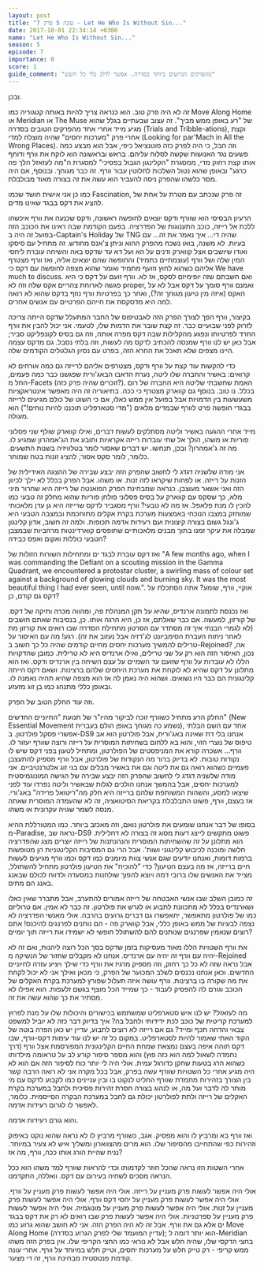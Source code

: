 ```yaml
---
layout: post
title: "עונה 5 פרק 7 - Let He Who Is Without Sin..."
date: 2017-10-01 22:34:14 +0300
name: "Let He Who Is Without Sin..."
season: 5
episode: 7
importance: 0
score: 1
guide_comment: "מהפרקים הגרועים ביותר בסדרה. אפשר לדלג בלי כל חשש"
---
```

ובכן.

זה לא היה פרק טוב. הוא כנראה צריך להיות באותה קטגוריה כמו Move Along Home או Meridian או The Muse של "רע באופן ממש מביך". זה עצוב שבעתיים בגלל שהוא מגיע מייד אחרי אחד מהפרקים הטובים בסדרה (Trials and Tribble-ations), וקצת אחרי פרק "מערכות יחסים" שהיה מוצלח למדי (Looking for par'Mach in All the Wrong Places). וזה חבל, כי היה לפרק כזה פוטנציאל כיפי, אבל הוא מבצע כמה פשעים נגד האנושות שקשה לסלוח עליהם. בראש ובראשונה הוא לוקח את וורף ודוחף אותו קצת רחוק מדי, ממסגרת "הקלינגון הגבול בפסיכי" למסגרת ה"מה לעזאזל הלך פה כרגע" ובאופן שהוא נטול השלכות לחלוטין עבור וורף. זה כבר מגוחך. ובנוסף, אם היה מסר כלשהו שהפרק ניסה להעביר הוא עשה את זה בצורה מאוד מבולבלת.

כמו כן אני אישית חושד שכמו Fascination, זה פרק שנכתב עם מטרת על אחת של להציג את דקס בבגד שאינו מדים.

הרעיון הבסיסי הוא שוורף ודקס יוצאים לחופשה ראשונה, ודקס שכנעה את וורף איכשהו ללכת אל רייזה, כוכב התענוגות של הפדרציה. בפעם הקודמת שבה ראינו את הכוכב הזה בפועל זה היה ב-Captain's Holiday של TNG שהיה די... איך נאמר את זה... עם בעיות. לא משנה, בואו נשכח מהפרק ההוא וניתן צ'אנס מחודש. זה מתחיל עם סיסקו ואודו שיושבים אצל קווארק ודנים על הא ועל דא עד שדקס באה והשיחה עוברת ליחסי המין שלה ושל וורף (עוצמתיים כתמיד) והחופשה שהם יוצאים אליה, ואז וורף מצטרף אליהם כשהוא לחוץ וזועף מתמיד ואומר שהוא מצפה לחופשה עם דקס כי We have much to discuss. ואם חשבתם שזה יופימיזם לסקס, אז לא. וורף זועם על דקס כי היא פגשה לארוחת צהריים אקס שלה וזה לא proper, ואמנם וורף סומך על דקס אבל לא על האקס (איזה מין טיעון מגוחך זה?), ואחר כך בפרטיות וורף נוזף בדקס שהוא לא רואה למה היא מדסקסת את חייהם הפרטיים עם אנשים אחרים.

בקיצור, וורף הפך לצורך הפרק הזה לאבטיפוס של החבר המתעלל שדקס הייתה צריכה לזרוק לפני שבועיים כבר. זה קצת שובר את הדמות שלו, לטעמי. אני יכול להבין את וורף החרד לפרטיותו ונפגע מהקלילות שבה דקס מפרה אותה, וזה גם בסיס לקונפליקט סביר; אבל כאן יש לנו וורף שמנסה להכתיב לדקס מה לעשות, וזה בלתי נסבל. גם מדקס עצמה היינו מצפים שלא תאכל את החרא הזה, בפרט עם נסיון הגלגולים הקודמים שלה.

כדי להקשות עוד קצת על וורף ודקס, מצטרפים אליהם לרייזה גם כמה אורחים לא קרואים: באשיר והחברה שלו ליטה, נערת הדאבו הבאג'ורית שפגשנו כבר כמה פעמים, החל מ-Facets (זוכרים שהיה פרק כזה?). האמת שחשבתי שליטה היא החברה של רום בכלל. נו טוב. בנוסף גם קווארק מצטרף כי ככה. בתיאוריה זה היה מאפשר אינטראקציות משעשעות בין הדמויות אבל בפועל אין ממש כאלו, אם כי השוט של כולם מגיעים לרייזה בבגדי חופשה פרט לוורף שבמדים מלאים ("מדי סטארפליט תוכננו להיות נוחים!") הוא מעולה.

מייד אחרי ההגעה באשיר וליטה מסתלקים לעשות דברים, ואילו קווארק שולף שני פסלוני פוריות או משהו, הולך אל שתי עובדות רייזה אקראיות ותובע את הג'אמהרון שמגיע לו. מה זה ג'אמהרון? ובכן, תנחשו. יש דברים שאסור לומר בטלוויזיה בשנות התשעים. כלומר, לומר סקס אסור, להציג זונות בטח שמותר.

אני מודה שלשניה דגדג לי לחשוב שהפרק הזה יבצע שבירה של ההצגה האידילית של הזנות על רייזה. או לפחות שיקראו לזה זנות. או משהו. אבל הפרק בכלל לא יילך לכיוון הזה ואני אשאר מעוצבן. כנראה שמבחינת הפרק הפואנטה של רייזה היא שחרור מיני מלא, כך שסקס עם קווארק על בסיס פסלוני פולחן פוריות שהוא מחלק זה טבעי כמו להכין לו מנת פלאפל. אז מה לא טבעי? וורף מסגביר לדקס שרייזה היא גן עדן מלאכותי שמוחזק במצבו הנוכחי באמצעות מערכת בקרת אקלים מתוחכמת ובמצבה הטבעי היא ג'ונגל גשום בצורה קיצונית ועם רעידות אדמה תכופות. ולמה זה חשוב, אדון קלינגון שמבלה את עיקר זמנו בתוך מבנים מלאכותיים שתופסים קוארדינטות מרחביות שבמצבן הטבעי כוללות ואקום ואפס כבידה?

ואז דקס עוברת לבגד ים ומתחילות השורות הזולות של "A few months ago, when I was commanding the Defiant on a scouting mission in the Gamma Quadrant, we encountered a protostar cluster, a swirling mass of colour set against a background of glowing clouds and burning sky. It was the most beautiful thing I had ever seen, until now.". אוקיי, וורף, שומע? אתה הסתכלת על דקס גם קודם, כן?

ואז נכנסת לתמונה ארנדיס, שהיא על תקן המנהלת פה, ומהווה מכרה ותיקה של דקס. של קורזון, למעשה. אם כבר שאלתם, אז כן, היא הרגה אותו. כן, בנסיבות שאתם חושבים (לא לגמרי הבנתי איך זה מסתדר עם הסרטון מתחילת הסדרה שבו רואים את קורזון מת לאחר ניתוח העברת הסימביונט לג'דזיה אבל נעזוב את זה). רגע! מה עם האיסור על טרילים להמשיך מערכות יחסים מחיים קודמים שהיה כל כך חשוב ב-Rejoined? אה, נכון, האיסור הזה הוא רק על שני טרילים, ואילו ארנדיס היא לא טרילית. כמובן שהדקויות הללו לא עובדות על וורף שזועם עד השמיים על עצם השיחה בין ארנדיס ודקס. ואז הוא מתלונן על דקס שהיא לא לוקחת את מערכת היחסים שלהם ברצינות. ושאם דקס הייתה קלינגונית הם כבר היו נשואים. ושהוא היה נאמן לה אז הוא מצפה שהיא תהיה נאמנה לו. ובאופן כללי מתנהג כמו בן זוג מזעזע.

וזה עוד החלק הטוב של הפרק.

החלק הרע מתחיל כשוורף זוכה לביקור מהיו"ר של תנועת "החיוניים החדשים" (New Essential Movement נשמע כה מגוחך באופן הולם בעברית), אחד עם השם הבלתי אפשרי פסקל פולרטון. ב-DS9 אנחנו בלי דת שאינה באג'ורית, אבל פולרטון הוא אב טיפוס של נוצרי הזוי, והוא בא ללחום בשחיתות המוסרית על רייזה ורוצה שוורף יעזור לו. וורף... אשכרה קורא את המניפסטים של הפולרטון, ומתחיל לטעון בפני דקס שיש לו נקודות טובות. לא בדיוק ברור מה הנקודות של פולרטון, אבל וורף מספיק להתעצבן פעמיים כשהוא רואה גם את ליטה וגם את באשיר מבלים עם בני זוג אלטרנטיביים. אני מודה שלשניה דגדג לי לחשוב שהפרק הזה יבצע שבירה של הגישה המונוגמיסטית למערכות יחסים, אבל בהמשך אנחנו הולכים לגלות שבאשיר וליטה נפרדו עוד לפני שיצאו למסע, והשהות המשותפת שלהם ברייזה היא חלק מה"ריטואל פרידה" באג'ורי. אז בעצם, וורף, פשוט התבלבלת בקריאת הסיטואציה, זה לא שהעמדה המוסרית שאתה מנסה לשמר שגויה עקרונית או משהו.

בסופו של דבר אנחנו שומעים את פולרטון נואם, וזה מאכזב ביותר. כמו המטורללת ההיא מ-Paradise, נראה שב-DS9 פשוט מתקשים לייצג דעות מסוג זה בצורה לא דחלילית. הוא מתלונן על זה שהשחיתות המוסרית והנהנתנות של רייזה יוצרים מצג שהפדרציה חלשה ומוכנה לכיבוש קלינגוני ושות'. אבל הרי גם המסיבות הקלינגוניות הן מטופשות ברמות דומות, ואנחנו יודעים שגם אנשי צוות מיומנים כמו דקס וכמו וורף מגיעים לעשות חיים ברייזה, אז מה בעצם הטיעון? כדי "להוכיח" את הטיעון פולרטון מתחיל להשתולל, מצייד את האנשים שלו ברובי דמה ויוצא להפוך שולחנות במסעדה ולדווח לכולם שבאנג באנג הם מתים.

זה כמובן השלב שבו אנשי האבטחה של רייזה אמורים להתערב, אבל מתברר שאין כאלו ושארנדיס בכלל לא מתכוונת לתבוע או לגרש את פולרטון. זה כבר לא אמין. אם טרוליזם כמו של פולרטון מתאפשר, יתאפשרו גם דברים גרועים בהרבה. אולי מאנשי הפדרציה לא נצפה לבעיות של ממש באופן כללי, אבל קווארק פה - הם נותנים לפרנגים להיכנס! אתם רוצים שנאמין שפרנגים שנותנים להם להשתולל חופשי לא ישמידו את רייזה תוך יומיים?

את וורף השטויות הללו מאוד מעסיקות בזמן שדקס בסך הכל רוצה ליהנות, ואם זה לא יהיה עם וורף זה יהיה עם ארנדיס. אנחנו לא מקבלים שחזור של הנשיקה מ-Rejoined אבל נראה שזה לא כל כך רחוק, וזה מספיק מרגיז את וורף כדי שילך ויציע עזרה לחיוניים החדשים. וכאן אנחנו נכנסים לשלב המכוער של הפרק, כי מכאן ואילך אני לא יכול לקחת את מה שקורה בו ברצינות. וורף עושה איזה תעלול שפורץ למערכת בקרת האקלים של הכוכב וגורם לה להפסיק לעבוד - כך שמייד הכל מוצף בגשם זלעפות. הוא אפילו לא מסתיר את כך שהוא עשה את זה. 

מה לעזאזל? יש לנו איש סטארפליט שמשתמש בכישורים והיכולות שלו על מנת לפרוץ למערכת קריטית של כוכב לכת ידידותי ולחבל בה? איך בדיוק דבר כזה לא יוביל למשפט צבאי והדחה תכף ומייד? גם אם רייזה לא רוצים לתבוע, עדיין יש כאן הפרה בוטה של הקוד האתי שאמור להיות לסטארפליט. במקום כל זה יש לנו עוד עימות דקס-וורף, שבו דקס תוהה איפה בעצם נמצאת שמחת החיים הקלינגונית המפורסמת אצל וורף (דרך נחמדה לשאול למה הוא כזה פוץ) והוא מספר סיפור קורע לב על טראומה מילדותו כשהוא הרג בטעות שחקן כדורגל עמית. אולי היה לי יותר כוח לסיפור הזה אם הוא לא היה מגיע אחרי כל השטויות שוורף עשה בפרק, אבל בכל מקרה אני לא רואה הרבה קשר בין הצורך בזהירות מתמדת שוורף החליט לנקוט בו ובין עניינים כמו לקבוע לדקס עם מי מותר לה לדבר ועל מה, או לנהוג בצורה חסרת זהירות פסיכית ולחבל במערכת בקרת האקלים של רייזה ולתת לפולרטון יכולת גם לחבל במערכת הבקרה הסייסמית. כלומר, לאפשר לו לגרום רעידות אדמה.

והוא גורם רעידות אדמה.

ואז וורף בא ומרביץ לו והוא מפסיק. אגב, כשוורף מרביץ לו לא נראה שהוא נוקט באיפוק וזהירות כפי שהתחייבו מהסיפור שלו. הוא מרים מהצווארון ומשליך איש לא צעיר במיוחד. נניח שהיית הורג אותו ככה, וורף, מה אז?

אחרי השטות הזו נראה שהכל חוזר לקדמותו וכדי להראות שוורף למד משהו הוא ככל הנראה מסכים לשחיה בעירום עם דקס. וואללה, התקדמנו.

אולי היה אפשר לעשות פרק מעניין על רייזה. אולי היה אפשר לעשות פרק מעניין על וורף. אולי היה אפשר לעשות פרק מעניין על יחסי דקס וורף. אולי היה אפשר לעשות פרק מעניין על זנות. אולי היה אפשר לעשות פרק מעניין על מונוגמיה. אולי היה אפשר לעשות פרק מעניין על ספרטניות. אולי היה אפשר לעשות פרק שבו רואים לא רק את דקס בבגד ים אלא גם את וורף. אבל זה לא היה הפרק הזה. אני לא חושב שהוא גרוע כמו Move Along Home (עדיין המועמד שלי לפרק הגרוע בסדרה); הוא יותר דומה ל-Meridian בחצי הדקסי שלו, שהיה חלש אבל לא נוראי כמו החצי הקריפי שלו. אין בפרק הזה משהו ממש קריפי - רק טייק חלש על מערכות יחסים, וטייק חלש במיוחד על וורף. אחרי עונה קודמת פנטסטית מבחינת וורף, זה די מצער.